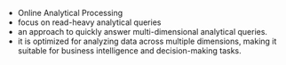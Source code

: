 - Online Analytical Processing
- focus on read-heavy analytical queries
- an approach to quickly answer multi-dimensional analytical queries.
- it is optimized for analyzing data across multiple dimensions, making it suitable for business intelligence and decision-making tasks.